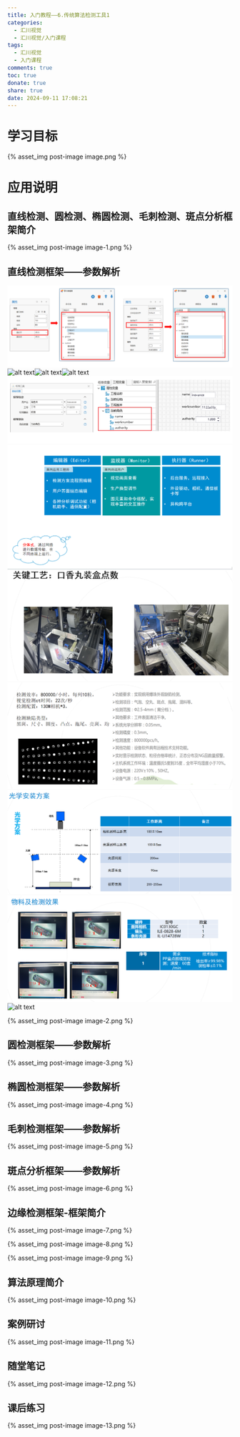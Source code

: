 ```yaml
---
title: 入门教程——6.传统算法检测工具1
categories:
  - 汇川视觉
  - 汇川视觉/入门课程
tags:
  - 汇川视觉
  - 入门课程
comments: true
toc: true
donate: true
share: true
date: 2024-09-11 17:08:21
---
```


# 学习目标

{% asset_img post-image image.png %}

# 应用说明

## 直线检测、圆检测、椭圆检测、毛刺检测、斑点分析框架简介

{% asset_img post-image image-1.png %}

## 直线检测框架——参数解析

![alt text](image-2.png)![alt text](image-10.png)![alt text](image-11.png)![alt text](image-13.png)
![alt text](image-3.png)![alt text](image-4.png)![alt text](image-5.png)![alt text](image-6.png)![alt text](image-7.png)![alt text](image-8.png)![alt text](image-9.png)

{% asset_img post-image image-2.png %}

## 圆检测框架——参数解析

{% asset_img post-image image-3.png %}

## 椭圆检测框架——参数解析

{% asset_img post-image image-4.png %}

## 毛刺检测框架——参数解析

{% asset_img post-image image-5.png %}

## 斑点分析框架——参数解析

{% asset_img post-image image-6.png %}

## 边缘检测框架-框架简介

{% asset_img post-image image-7.png %}

{% asset_img post-image image-8.png %}

{% asset_img post-image image-9.png %}

## 算法原理简介

{% asset_img post-image image-10.png %}

## 案例研讨

{% asset_img post-image image-11.png %}

## 随堂笔记

{% asset_img post-image image-12.png %}

## 课后练习

{% asset_img post-image image-13.png %}
